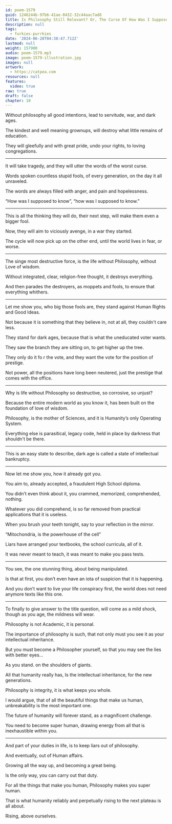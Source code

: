 ```yaml
---
id: poem-1579
guid: 1246244b-97b6-41ae-8432-32c44aac7ad8
title: Is Philosophy Still Relevant? Or, The Curse Of How Was I Supposed To Know?
description: null
tags:
  - furkies-purrkies
date: '2024-06-28T04:38:47.712Z'
lastmod: null
weight: 157900
audio: poem-1579.mp3
image: poem-1579-illustration.jpg
images: null
artwork:
  - https://catpea.com
resources: null
features:
  video: true
raw: true
draft: false
chapter: 10
---
```


Without philosophy all good intentions,
lead to servitude, war, and dark ages.

The kindest and well meaning grownups,
will destroy what little remains of education.

They will gleefully and with great pride,
undo your rights, to loving congregations.

---

It will take tragedy,
and they will utter the words of the worst curse.

Words spoken countless stupid fools,
of every generation, on the day it all unraveled.

The words are always filled with anger,
and pain and hopelessness.

“How was I supposed to know”,
“how was I supposed to know.”

---

This is all the thinking they will do,
their next step, will make them even a bigger fool.

Now, they will aim to viciously avenge,
in a war they started.

The cycle will now pick up on the other end,
until the world lives in fear, or worse.

---

The singe most destructive force,
is the life without Philosophy, without Love of wisdom.

Without integrated, clear, religion-free thought,
it destroys everything.

And then parades the destroyers,
as moppets and fools, to ensure that everything whithers.

---

Let me show you, who big those fools are,
they stand against Human Rights and Good Ideas.

Not because it is something that they believe in,
not at all, they couldn't care less.

They stand for dark ages,
because that is what the uneducated voter wants.

They saw the branch they are sitting on,
to get higher up the tree.

They only do it fo r the vote,
and they want the vote for the position of prestige.

Not power, all the positions have long been neutered,
just the prestige that comes with the office.

---

Why is life without Philosophy so destructive,
so corrosive, so unjust?

Because the entire modern world as you know it,
has been built on the foundation of love of wisdom.

Philosophy, is the mother of Sciences,
and it is Humanity’s only Operating System.

Everything else is parasitical,
legacy code, held in place by darkness that shouldn't be there.

---

This is an easy state to describe,
dark age is called a state of intellectual bankruptcy.

---

Now let me show you,
how it already got you.

You aim to, already accepted,
a fraudulent High School diploma.

You didn’t even think about it,
you crammed, memorized, comprehended, nothing.

Whatever you did comprehend,
is so far removed from practical applications that it is useless.

When you brush your teeth tonight,
say to your reflection in the mirror.

“Mitochondria,
is the powerhouse of the cell”

Liars have arranged your textbooks,
the school curricula, all of it.

It was never meant to teach,
it was meant to make you pass tests.

---

You see, the one stunning thing,
about being manipulated.

Is that at first,
you don’t even have an iota of suspicion that it is happening.

And you don’t want to live your life conspiracy first,
the world does not need anymore texts like this one.

---

To finally to give answer to the title question,
will come as a mild shock, though as you age, the mildness will wear.

Philosophy is not Academic,
it is personal.

The importance of philosophy is such,
that not only must you see it as your intellectual inheritance.

But you must become a Philosopher yourself,
so that you may see the lies with better eyes…

As you stand.
on the shoulders of giants.

All that humanity really has,
Is the intellectual inheritance, for the new generations.

Philosophy is integrity,
it is what keeps you whole.

I would argue, that of all the beautiful things that make us human,
unbreakability is the most important one.

The future of humanity will forever stand,
as a magnificent challenge.

You need to become super human,
drawing energy from all that is inexhaustible within you.

---

And part of your duties in life,
is to keep liars out of philosophy.

And eventually,
out of Human affairs.

Growing all the way up,
and becoming a great being.

Is the only way,
you can carry out that duty.

For all the things that make you human,
Philosophy makes you super human.

That is what humanity reliably and perpetually
rising to the next plateau is all about.

Rising,
above ourselves.
